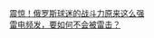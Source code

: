  
[震惊！俄罗斯球迷的战斗力原来这么强](http://www.dianyue.me/archives/963/sc39wqdoaxai5l1u/)  
[雷电频发，要如何不会被雷击？](http://www.dianyue.me/archives/946/alaq2w5op1r1d5s1/)